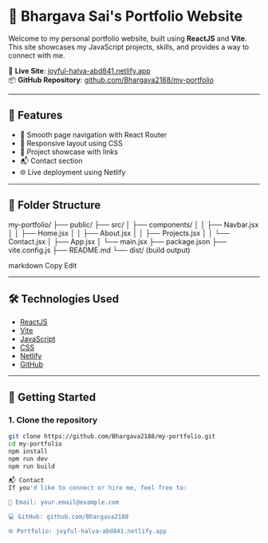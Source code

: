 # 💼 Bhargava Sai's Portfolio Website

Welcome to my personal portfolio website, built using **ReactJS** and **Vite**. This site showcases my JavaScript projects, skills, and provides a way to connect with me.

🔗 **Live Site**: [joyful-halva-abd841.netlify.app](https://joyful-halva-abd841.netlify.app)  
📦 **GitHub Repository**: [github.com/Bhargava2188/my-portfolio](https://github.com/Bhargava2188/my-portfolio)

---

## 🚀 Features

- 🔄 Smooth page navigation with React Router
- 📱 Responsive layout using CSS
- 📁 Project showcase with links
- 📬 Contact section
- 🌐 Live deployment using Netlify

---

## 📁 Folder Structure

my-portfolio/
├── public/
├── src/
│ ├── components/
│ │ ├── Navbar.jsx
│ │ ├── Home.jsx
│ │ ├── About.jsx
│ │ ├── Projects.jsx
│ │ └── Contact.jsx
│ ├── App.jsx
│ └── main.jsx
├── package.json
├── vite.config.js
├── README.md
└── dist/ (build output)

markdown
Copy
Edit

---

## 🛠 Technologies Used

- [ReactJS](https://reactjs.org/)
- [Vite](https://vitejs.dev/)
- [JavaScript](https://developer.mozilla.org/en-US/docs/Web/JavaScript)
- [CSS](https://developer.mozilla.org/en-US/docs/Web/CSS)
- [Netlify](https://www.netlify.com/)
- [GitHub](https://github.com/)

---

## 🧪 Getting Started

### 1. Clone the repository

```bash
git clone https://github.com/Bhargava2188/my-portfolio.git
cd my-portfolio
npm install
npm run dev
npm run build

📬 Contact
If you'd like to connect or hire me, feel free to:

📧 Email: your.email@example.com

💻 GitHub: github.com/Bhargava2188

🌐 Portfolio: joyful-halva-abd841.netlify.app











